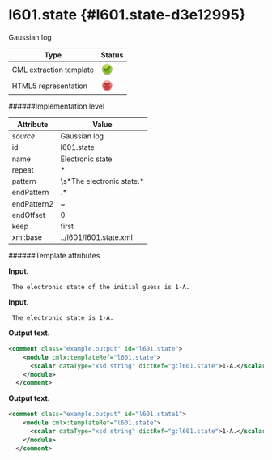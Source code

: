 # l601.state {#l601.state-d3e12995}

Gaussian log

| Type                                                                                                                                                | Status                                                                                                                                              |
|----|----|
| CML extraction template                                                                                                                             | ![](/imgs/Total.png)                                                                                                                                |
| HTML5 representation                                                                                                                                | ![](/imgs/None.png)                                                                                                                                 |

######Implementation level

| Attribute                                                                                                                                           | Value                                                                                                                                               |
|----|----|
| *source*                                                                                                                                            | Gaussian log                                                                                                                                        |
| id                                                                                                                                                  | l601.state                                                                                                                                          |
| name                                                                                                                                                | Electronic state                                                                                                                                    |
| repeat                                                                                                                                              | \*                                                                                                                                                  |
| pattern                                                                                                                                             | \\s\*The electronic state.\*                                                                                                                        |
| endPattern                                                                                                                                          | .\*                                                                                                                                                 |
| endPattern2                                                                                                                                         | \~                                                                                                                                                  |
| endOffset                                                                                                                                           | 0                                                                                                                                                   |
| keep                                                                                                                                                | first                                                                                                                                               |
| xml:base                                                                                                                                            | ../l601/l601.state.xml                                                                                                                              |

######Template attributes

**Input.**

     The electronic state of the initial guess is 1-A.
      

**Input.**

     The electronic state is 1-A.
      

**Output text.**

```xml
<comment class="example.output" id="l601.state">
    <module cmlx:templateRef="l601.state">
      <scalar dataType="xsd:string" dictRef="g:l601.state">1-A.</scalar>
    </module>
  </comment>
```

**Output text.**

```xml
<comment class="example.output" id="l601.state1">
    <module cmlx:templateRef="l601.state">
      <scalar dataType="xsd:string" dictRef="g:l601.state">1-A.</scalar>
    </module>
  </comment>
```
